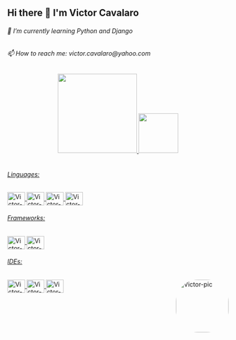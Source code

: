 <h2>Hi there 👋 I'm Victor Cavalaro</h2>

<div>
<!---<h6>🔭 I’m currently working on ...</h6> --->
<h6>🌱 I’m currently learning Python and Django</h6>
<h6>📫 How to reach me: victor.cavalaro@yahoo.com</h6>

<div align="center">
 <a href="https://github.com/cavalarovictor">
  <img height="180em" src="https://github-readme-stats.vercel.app/api?username=cavalarovictor&show_icons=true&theme=dark&include_all_commits=true&count_private=true"/>
  <img height="90em" src="https://github-readme-stats.vercel.app/api/top-langs/?username=cavalarovictor&layout=compact&langs_count=7&theme=dark"/>
</div>

</div>
<div style="display: inline_block"><br>
<h6> Linguages:</h6>
  <img align="center" alt="Victor-Python" height="30" width="40" src="https://cdn.jsdelivr.net/gh/devicons/devicon/icons/python/python-original.svg" />
  <img align="center" alt="Victor-HTML" height="30" width="40" src="https://cdn.jsdelivr.net/gh/devicons/devicon/icons/html5/html5-original.svg" />
  <img align="center" alt="Victor-Js" height="30" width="40" src="https://cdn.jsdelivr.net/gh/devicons/devicon/icons/javascript/javascript-original.svg" />
  <img align="center" alt="Victor-CSS" height="30" width="40" src="https://cdn.jsdelivr.net/gh/devicons/devicon/icons/css3/css3-original.svg" />
  
  <h6> Frameworks:</h6>
  <img align="center" alt="Victor-Django" height="30" width="40" src="https://cdn.jsdelivr.net/gh/devicons/devicon/icons/django/django-plain.svg" />
  <img align="center" alt="Victor-bootstrap" height="30" width="40" src="https://cdn.jsdelivr.net/gh/devicons/devicon/icons/bootstrap/bootstrap-original.svg" />
  
  <h6> IDEs:</h6>
  <img align="center" alt="Victor-PYCHARM" height="30" width="40" src="https://cdn.jsdelivr.net/gh/devicons/devicon/icons/pycharm/pycharm-original.svg" />
  <img align="center" alt="Victor-Jupyter" height="30" width="40" src="https://cdn.jsdelivr.net/gh/devicons/devicon/icons/jupyter/jupyter-original-wordmark.svg" />
  <img align="center" alt="Victor-VSCODE" height="30" width="40" src="https://cdn.jsdelivr.net/gh/devicons/devicon/icons/vscode/vscode-original.svg" />
    
                  
<img align="right" alt="Victor-pic" height="120" style="border-radius:50px;" src="http://media.giphy.com/media/UsmcxQeK7BRBK/giphy.gif">
 </div>
  
  ##
  
</div>
